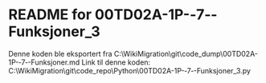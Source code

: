 # README for 00TD02A-1P-‐7‐-Funksjoner_3
Denne koden ble eksportert fra C:\WikiMigration\git\code_dump\00TD02A-1P-‐7‐-Funksjoner.md
Link til denne koden: C:\WikiMigration\git\code_repo\Python\00TD02A-1P-‐7‐-Funksjoner_3.py
